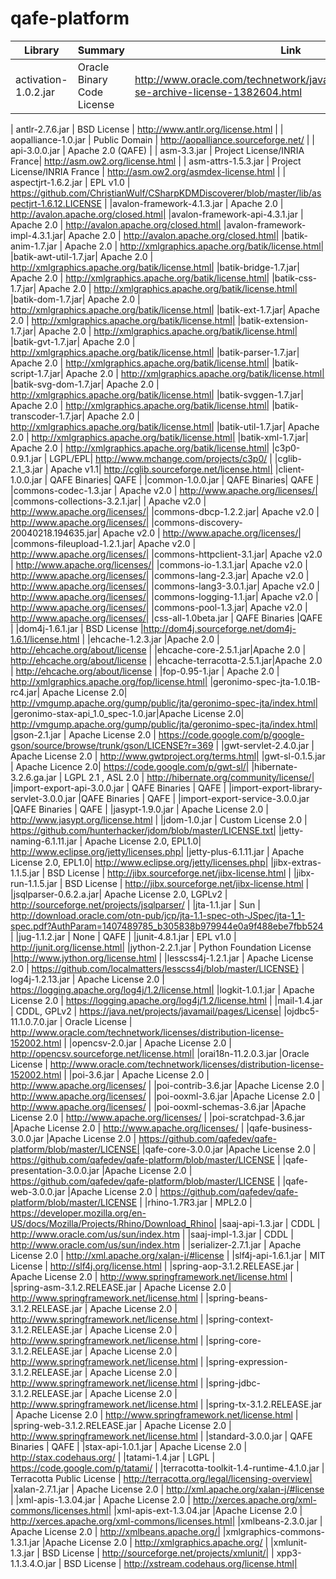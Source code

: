 qafe-platform
=============

| Library      | Summary  | Link |
|---------------|------|---------|
| activation-1.0.2.jar| Oracle Binary Code License | http://www.oracle.com/technetwork/java/javase/downloads/java-se-archive-license-1382604.html |



| antlr-2.7.6.jar |  BSD License | http://www.antlr.org/license.html |
| aopalliance-1.0.jar | Public Domain | http://aopalliance.sourceforge.net/ |
| api-3.0.0.jar | Apache 2.0 (QAFE) | 
| asm-3.3.jar   | Project License/INRIA France| http://asm.ow2.org/license.html |
| asm-attrs-1.5.3.jar | Project License/INRIA France | http://asm.ow2.org/asmdex-license.html |
| aspectjrt-1.6.2.jar | EPL v1.0 | https://github.com/ChristianWulf/CSharpKDMDiscoverer/blob/master/lib/aspectjrt-1.6.12.LICENSE |
|avalon-framework-4.1.3.jar | Apache 2.0 | http://avalon.apache.org/closed.html|
|avalon-framework-api-4.3.1.jar | Apache 2.0 | http://avalon.apache.org/closed.html|
|avalon-framework-impl-4.3.1.jar| Apache 2.0 |  http://avalon.apache.org/closed.html|
|batik-anim-1.7.jar | Apache 2.0 | http://xmlgraphics.apache.org/batik/license.html|
|batik-awt-util-1.7.jar| Apache 2.0 | http://xmlgraphics.apache.org/batik/license.html|
|batik-bridge-1.7.jar| Apache 2.0 | http://xmlgraphics.apache.org/batik/license.html|
|batik-css-1.7.jar| Apache 2.0 | http://xmlgraphics.apache.org/batik/license.html|
|batik-dom-1.7.jar| Apache 2.0 | http://xmlgraphics.apache.org/batik/license.html|
|batik-ext-1.7.jar| Apache 2.0 | http://xmlgraphics.apache.org/batik/license.html|
|batik-extension-1.7.jar| Apache 2.0 | http://xmlgraphics.apache.org/batik/license.html|
|batik-gvt-1.7.jar| Apache 2.0 | http://xmlgraphics.apache.org/batik/license.html|
|batik-parser-1.7.jar| Apache 2.0 | http://xmlgraphics.apache.org/batik/license.html|
|batik-script-1.7.jar| Apache 2.0 | http://xmlgraphics.apache.org/batik/license.html|
|batik-svg-dom-1.7.jar| Apache 2.0 | http://xmlgraphics.apache.org/batik/license.html|
|batik-svggen-1.7.jar| Apache 2.0 | http://xmlgraphics.apache.org/batik/license.html|
|batik-transcoder-1.7.jar| Apache 2.0 | http://xmlgraphics.apache.org/batik/license.html|
|batik-util-1.7.jar| Apache 2.0 | http://xmlgraphics.apache.org/batik/license.html|
|batik-xml-1.7.jar| Apache 2.0 | http://xmlgraphics.apache.org/batik/license.html|
|c3p0-0.9.1.jar | LGPL/EPL| http://www.mchange.com/projects/c3p0/ |
|cglib-2.1_3.jar | Apache v1.1| http://cglib.sourceforge.net/license.html|
|client-1.0.0.jar | QAFE Binaries| QAFE |
|common-1.0.0.jar | QAFE Binaries| QAFE |
|commons-codec-1.3.jar | Apache v2.0 | http://www.apache.org/licenses/| 
|commons-collections-3.2.1.jar| | Apache v2.0 | http://www.apache.org/licenses/| 
|commons-dbcp-1.2.2.jar| Apache v2.0 | http://www.apache.org/licenses/| 
|commons-discovery-20040218.194635.jar| Apache v2.0 | http://www.apache.org/licenses/| 
|commons-fileupload-1.2.1.jar| Apache v2.0 | http://www.apache.org/licenses/| 
|commons-httpclient-3.1.jar| Apache v2.0 | http://www.apache.org/licenses/| 
|commons-io-1.3.1.jar| Apache v2.0 | http://www.apache.org/licenses/| 
|commons-lang-2.3.jar| Apache v2.0 | http://www.apache.org/licenses/| 
|commons-lang3-3.0.1.jar| Apache v2.0 | http://www.apache.org/licenses/| 
|commons-logging-1.1.jar| Apache v2.0 | http://www.apache.org/licenses/| 
|commons-pool-1.3.jar| Apache v2.0 | http://www.apache.org/licenses/| 
|css-all-1.0beta.jar | QAFE Binaries |QAFE |
|dom4j-1.6.1.jar | BSD License |http://dom4j.sourceforge.net/dom4j-1.6.1/license.html |
|ehcache-1.2.3.jar |Apache 2.0 | http://ehcache.org/about/license |
|ehcache-core-2.5.1.jar|Apache 2.0 | http://ehcache.org/about/license |
|ehcache-terracotta-2.5.1.jar|Apache 2.0 | http://ehcache.org/about/license |
|fop-0.95-1.jar | Apache 2.0 | http://xmlgraphics.apache.org/fop/license.html|
|geronimo-spec-jta-1.0.1B-rc4.jar| Apache License 2.0|  http://vmgump.apache.org/gump/public/jta/geronimo-spec-jta/index.html|
|geronimo-stax-api_1.0_spec-1.0.jar|Apache License 2.0|  http://vmgump.apache.org/gump/public/jta/geronimo-spec-jta/index.html|
|gson-2.1.jar | Apache License 2.0 | https://code.google.com/p/google-gson/source/browse/trunk/gson/LICENSE?r=369 |
|gwt-servlet-2.4.0.jar | Apache License 2.0 | http://www.gwtproject.org/terms.html|
|gwt-sl-0.1.5.jar | Apache Licence 2.0| https://code.google.com/p/gwt-sl/|
|hibernate-3.2.6.ga.jar | LGPL 2.1 , ASL 2.0 | http://hibernate.org/community/license/|
|import-export-api-3.0.0.jar | QAFE Binaries | QAFE |
|import-export-library-servlet-3.0.0.jar |QAFE Binaries | QAFE |
|import-export-service-3.0.0.jar |QAFE Binaries | QAFE |
|jasypt-1.9.0.jar | Apache License 2.0 | http://www.jasypt.org/license.html |
|jdom-1.0.jar |  Custom License 2.0 | https://github.com/hunterhacker/jdom/blob/master/LICENSE.txt|
|jetty-naming-6.1.11.jar | Apache License 2.0, EPL1.0| http://www.eclipse.org/jetty/licenses.php|
|jetty-plus-6.1.11.jar |  Apache License 2.0, EPL1.0| http://www.eclipse.org/jetty/licenses.php|
|jibx-extras-1.1.5.jar |  BSD License | http://jibx.sourceforge.net/jibx-license.html |
|jibx-run-1.1.5.jar    | BSD License | http://jibx.sourceforge.net/jibx-license.html |
|jsqlparser-0.6.2.a.jar|  Apache License 2.0, LGPLv2 | http://sourceforge.net/projects/jsqlparser/ |
|jta-1.1.jar | Sun | http://download.oracle.com/otn-pub/jcp/jta-1.1-spec-oth-JSpec/jta-1_1-spec.pdf?AuthParam=1407489785_b305838b979944e0a9f488ebe7fbb524 |
|jug-1.1.2.jar | None | QAFE |
|junit-4.8.1.jar | EPL v1.0 | http://junit.org/license.html|
|jython-2.2.1.jar | Python Foundation License |http://www.jython.org/license.html |
|lesscss4j-1.2.1.jar | Apache License 2.0 | https://github.com/localmatters/lesscss4j/blob/master/LICENSE}
| log4j-1.2.13.jar | Apache License 2.0 | https://logging.apache.org/log4j/1.2/license.html|
|logkit-1.0.1.jar  | Apache License 2.0 | https://logging.apache.org/log4j/1.2/license.html |
|mail-1.4.jar      | CDDL, GPLv2 | https://java.net/projects/javamail/pages/License|
|ojdbc5-11.1.0.7.0.jar | Oracle License | http://www.oracle.com/technetwork/licenses/distribution-license-152002.html |
|opencsv-2.0.jar | Apache License 2.0 | http://opencsv.sourceforge.net/license.html|
|orai18n-11.2.0.3.jar |Oracle License | http://www.oracle.com/technetwork/licenses/distribution-license-152002.html |
|poi-3.6.jar | Apache License 2.0 | http://www.apache.org/licenses/ |
|poi-contrib-3.6.jar |Apache License 2.0 | http://www.apache.org/licenses/ |
|poi-ooxml-3.6.jar |Apache License 2.0 | http://www.apache.org/licenses/ |
|poi-ooxml-schemas-3.6.jar |Apache License 2.0 | http://www.apache.org/licenses/ |
|poi-scratchpad-3.6.jar |Apache License 2.0 | http://www.apache.org/licenses/ |
|qafe-business-3.0.0.jar |Apache License 2.0 |  https://github.com/qafedev/qafe-platform/blob/master/LICENSE|
|qafe-core-3.0.0.jar  |Apache License 2.0 | https://github.com/qafedev/qafe-platform/blob/master/LICENSE |
|qafe-presentation-3.0.0.jar |Apache License 2.0 | https://github.com/qafedev/qafe-platform/blob/master/LICENSE |
|qafe-web-3.0.0.jar |Apache License 2.0 | https://github.com/qafedev/qafe-platform/blob/master/LICENSE |
|rhino-1.7R3.jar | MPL2.0 | https://developer.mozilla.org/en-US/docs/Mozilla/Projects/Rhino/Download_Rhino|
|saaj-api-1.3.jar | CDDL | http://www.oracle.com/us/sun/index.htm |
|saaj-impl-1.3.jar | CDDL | http://www.oracle.com/us/sun/index.htm |
|serializer-2.7.1.jar | Apache License 2.0 | http://xml.apache.org/xalan-j/#license |
|slf4j-api-1.6.1.jar | MIT License | http://slf4j.org/license.html |
|spring-aop-3.1.2.RELEASE.jar | Apache License 2.0 | http://www.springframework.net/license.html |
|spring-asm-3.1.2.RELEASE.jar | Apache License 2.0 | http://www.springframework.net/license.html |
|spring-beans-3.1.2.RELEASE.jar | Apache License 2.0 | http://www.springframework.net/license.html |
|spring-context-3.1.2.RELEASE.jar | Apache License 2.0 | http://www.springframework.net/license.html |
|spring-core-3.1.2.RELEASE.jar | Apache License 2.0 | http://www.springframework.net/license.html |
|spring-expression-3.1.2.RELEASE.jar | Apache License 2.0 | http://www.springframework.net/license.html |
|spring-jdbc-3.1.2.RELEASE.jar | Apache License 2.0 | http://www.springframework.net/license.html |
|spring-tx-3.1.2.RELEASE.jar | Apache License 2.0 | http://www.springframework.net/license.html |
|spring-web-3.1.2.RELEASE.jar | Apache License 2.0 | http://www.springframework.net/license.html |
|standard-3.0.0.jar | QAFE Binaries | QAFE |
|stax-api-1.0.1.jar | Apache License 2.0 | http://stax.codehaus.org/ |
|tatami-1.4.jar     | LGPL  | https://code.google.com/p/tatami/ |
|terracotta-toolkit-1.4-runtime-4.1.0.jar | Terracotta Public License | http://terracotta.org/legal/licensing-overview|
|xalan-2.7.1.jar | Apache License 2.0 | http://xml.apache.org/xalan-j/#license |
|xml-apis-1.3.04.jar | Apache License 2.0 | http://xerces.apache.org/xml-commons/licenses.html|
|xml-apis-ext-1.3.04.jar |Apache License 2.0 | http://xerces.apache.org/xml-commons/licenses.html|
|xmlbeans-2.3.0.jar | Apache License 2.0 | http://xmlbeans.apache.org/|
|xmlgraphics-commons-1.3.1.jar |Apache License 2.0 | http://xmlgraphics.apache.org/ |
|xmlunit-1.3.jar | BSD License | http://sourceforge.net/projects/xmlunit/|
| xpp3-1.1.3.4.O.jar | BSD License | http://xstream.codehaus.org/license.html|

